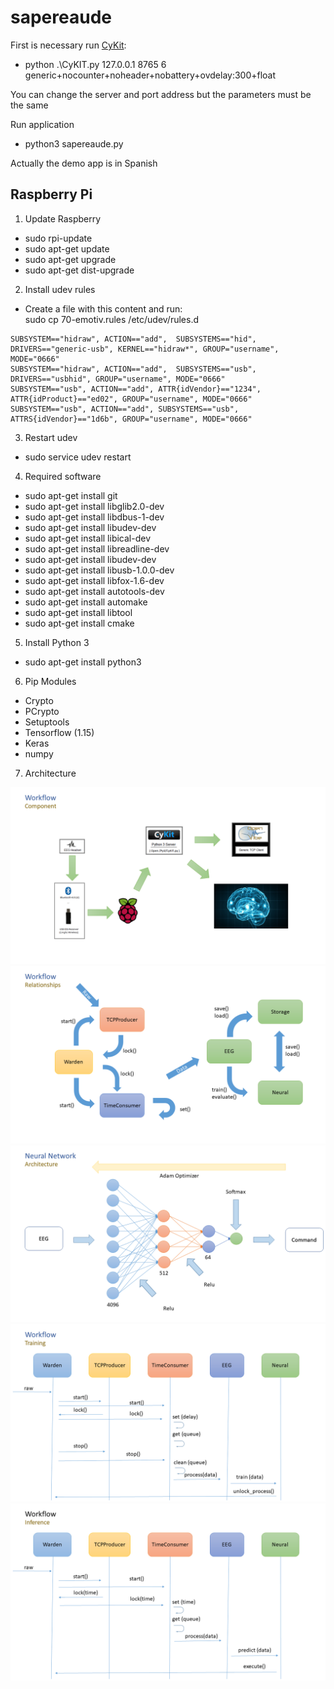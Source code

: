 # sapereaude

First is necessary run [CyKit](https://github.com/CymatiCorp/CyKit):

- python .\CyKIT.py 127.0.0.1 8765 6 generic+nocounter+noheader+nobattery+ovdelay:300+float

You can change the server and port address but the parameters must be the same

Run application

- python3 sapereaude.py

Actually the demo app is in Spanish

## Raspberry Pi

1. Update Raspberry
- sudo rpi-update
- sudo apt-get update
- sudo apt-get upgrade
- sudo apt-get dist-upgrade

2. Install udev rules
- Create a file with this content and run:  
sudo cp 70-emotiv.rules /etc/udev/rules.d
```
SUBSYSTEM=="hidraw", ACTION=="add",  SUBSYSTEMS=="hid", DRIVERS=="generic-usb", KERNEL=="hidraw*", GROUP="username", MODE="0666"
SUBSYSTEM=="hidraw", ACTION=="add",  SUBSYSTEMS=="usb", DRIVERS=="usbhid", GROUP="username", MODE="0666"
SUBSYSTEM=="usb", ACTION=="add", ATTR{idVendor}=="1234", ATTR{idProduct}=="ed02", GROUP="username", MODE="0666"
SUBSYSTEM=="usb", ACTION=="add", SUBSYSTEMS=="usb", ATTRS{idVendor}=="1d6b", GROUP="username", MODE="0666"
```

3. Restart udev
- sudo service udev restart

4. Required software
- sudo apt-get install git
- sudo apt-get install libglib2.0-dev
- sudo apt-get install libdbus-1-dev
- sudo apt-get install libudev-dev
- sudo apt-get install libical-dev
- sudo apt-get install libreadline-dev
- sudo apt-get install libudev-dev
- sudo apt-get install libusb-1.0.0-dev
- sudo apt-get install libfox-1.6-dev
- sudo apt-get install autotools-dev
- sudo apt-get install automake
- sudo apt-get install libtool
- sudo apt-get install cmake

5. Install Python 3
- sudo apt-get install python3

6. Pip Modules
- Crypto
- PCrypto
- Setuptools
- Tensorflow (1.15)
- Keras
- numpy

7. Architecture
<img src="https://github.com/josuuribe/sapereaude/blob/master/images/WorkflowComponent.png" width=100% height=70%  />
<img src="https://github.com/josuuribe/sapereaude/blob/master/images/WorkflowRelationship.png" width=100% height=70%  />
<img src="https://github.com/josuuribe/sapereaude/blob/master/images/NeuralArchitecture.png" width=100% height=70%  />
<img src="https://github.com/josuuribe/sapereaude/blob/master/images/WorkflowTraining.png" width=100% height=70%  />
<img src="https://github.com/josuuribe/sapereaude/blob/master/images/WorkflowInference.png" width=100% height=70%  />
